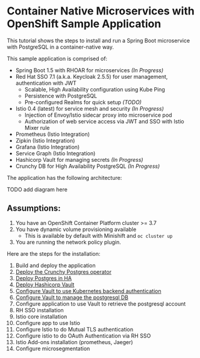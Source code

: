# Container Native Microservices with OpenShift Sample Application

This tutorial shows the steps to install and run a Spring Boot microservice with PostgreSQL in a container-native way. 

This sample application is comprised of:

* Spring Boot 1.5 with RHOAR for microservices *(In Progress)*
* Red Hat SSO 7.1 (a.k.a. Keycloak 2.5.5) for user management, authentication with JWT
  * Scalable, High Availability configuration using Kube Ping
  * Persistence with PostgreSQL
  * Pre-configured Realms for quick setup *(TODO)*
* Istio 0.4 (latest) for service mesh and security *(In Progress)*
  * Injection of Envoy/Istio sidecar proxy into microservice pod
  * Authorization of web service access via JWT and SSO with Istio Mixer rule
* Prometheus (Istio Integration)
* Zipkin (Istio Integration)
* Grafana (Istio Integration)
* Service Graph (Istio Integration)
* Hashicorp Vault for managing secrets *(In Progress)*
* Crunchy DB for High Availability PostgreSQL *(In Progress)*

The application has the following architecture:

TODO add diagram here

## Assumptions:
1. You have an OpenShift Container Platform cluster >= 3.7
2. You have dynamic volume provisioning available
   * This is available by default with Minishift and `oc cluster up`
3. You are running the network policy plugin.

Here are the steps for the installation:

1. Build and deploy the application
2. [Deploy the Crunchy Postgres operator](./crunchy/deploy-cruncy.md)
3. [Deploy Postgres in HA](./crunchy/deploy-HA-db.md)
4. [Deploy Hashicorp Vault](./vault/deploy-vault.md)
5. [Configure Vault to use Kubernetes backend authentication](./vault/vault-kube-backend.md)
6. [Configure Vault to manage the postgresql DB](./vault/vault-postgres.md)
7. Configure application to use Vault to retrieve the postgresql account
8. RH SSO installation
9. Istio core installation
10. Configure app to use Istio
11. Configure Istio to do Mutual TLS authentication
12. Configure istio to do OAuth Authentication via RH SSO
13. Istio Add-ons installation (prometheus, Jaeger)
14. Configure microsegmentation